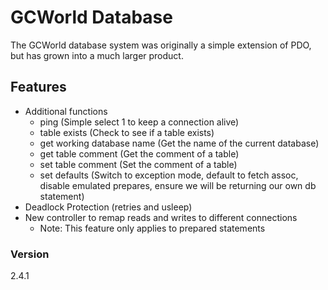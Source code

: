 # GCWorld Database

The GCWorld database system was originally a simple extension of PDO, but has grown into a much larger product.

## Features

  - Additional functions
    - ping (Simple select 1 to keep a connection alive)
    - table exists (Check to see if a table exists)
    - get working database name (Get the name of the current database)
    - get table comment (Get the comment of a table)
    - set table comment (Set the comment of a table)
    - set defaults (Switch to exception mode, default to fetch assoc, disable emulated prepares, ensure we will be returning our own db statement)
  - Deadlock Protection (retries and usleep)
  - New controller to remap reads and writes to different connections
    - Note: This feature only applies to prepared statements


### Version
2.4.1


